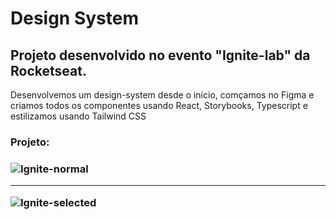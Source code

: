 <h1>Design System</h1>

<h2>Projeto desenvolvido no evento "Ignite-lab" da Rocketseat.</h2>

<p>Desenvolvemos um design-system desde o início, comçamos no Figma e criamos todos os componentes usando React, Storybooks, Typescript e estilizamos usando Tailwind CSS</p>


<h3>Projeto:<h3/>
  
![Ignite-normal](https://user-images.githubusercontent.com/97999133/206821473-b1d095bb-df98-4d45-9d92-5be9421e5471.png)
  
<hr/>
  
![Ignite-selected](https://user-images.githubusercontent.com/97999133/206821485-3d3079a7-7ae1-4efe-af3a-62ba6a78a1f3.png)
